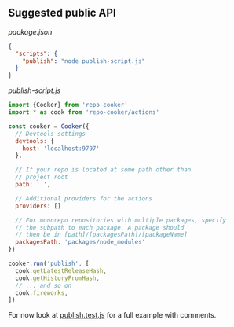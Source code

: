 ## Suggested public API

*package.json*
```json
{
  "scripts": {
    "publish": "node publish-script.js"
  }
}
```

*publish-script.js*
```js
import {Cooker} from 'repo-cooker'
import * as cook from 'repo-cooker/actions'

const cooker = Cooker({
  // Devtools settings
  devtools: {
    host: 'localhost:9797'
  },

  // If your repo is located at some path other than
  // project root
  path: '.',

  // Additional providers for the actions
  providers: []

  // For monorepo repositories with multiple packages, specify
  // the subpath to each package. A package should
  // then be in [path]/[packagesPath]/[packageName]
  packagesPath: 'packages/node_modules'
})

cooker.run('publish', [
  cook.getLatestReleaseHash,
  cook.getHistoryFromHash,
  // ... and so on
  cook.fireworks,
])
```

For now look at [publish.test.js](https://github.com/cerebral/repo-cooker/blob/master/test/integration/publish.test.js)
for a full example with comments.
